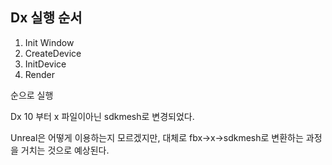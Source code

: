 ## Dx 실행 순서

1. Init Window
2. CreateDevice
3. InitDevice
4. Render

순으로 실행

Dx 10 부터 x 파일이아닌 sdkmesh로 변경되었다.

Unreal은 어떻게 이용하는지 모르겠지만, 대체로 fbx->x->sdkmesh로 변환하는 과정을 거치는 것으로 예상된다.
